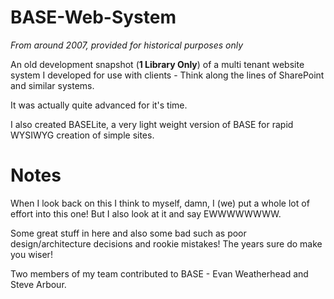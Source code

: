 # BASE-Web-System

_From around 2007, provided for historical purposes only_

An old development snapshot (__1 Library Only__) of a multi tenant website system I developed for use with clients - Think along the lines of SharePoint and similar systems.

It was actually quite advanced for it's time.

I also created BASELite, a very light weight version of BASE for rapid WYSIWYG creation of simple sites.

# Notes

When I look back on this I think to myself, damn, I (we) put a whole lot of effort into this one! But I also look at it and say EWWWWWWWW. 

Some great stuff in here and also some bad such as poor design/architecture decisions and rookie mistakes! The years sure do make you wiser! 

Two members of my team contributed to BASE - Evan Weatherhead and Steve Arbour.
